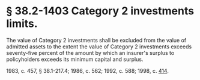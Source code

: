 # § 38.2-1403 Category 2 investments limits.

<p>The value of Category 2 investments shall be excluded from the value of admitted assets to the extent the value of Category 2 investments exceeds seventy-five percent of the amount by which an insurer's surplus to policyholders exceeds its minimum capital and surplus.</p><p>1983, c. 457, § 38.1-217.4; 1986, c. 562; 1992, c. 588; 1998, c. <a href='http://lis.virginia.gov/cgi-bin/legp604.exe?981+ful+CHAP0414'>414</a>.</p>